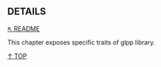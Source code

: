 ## DETAILS
[&nwarr; README](../README.md)

This chapter exposes specific traits of glpp library.

[&uarr; TOP](DETAILS.md#details)
